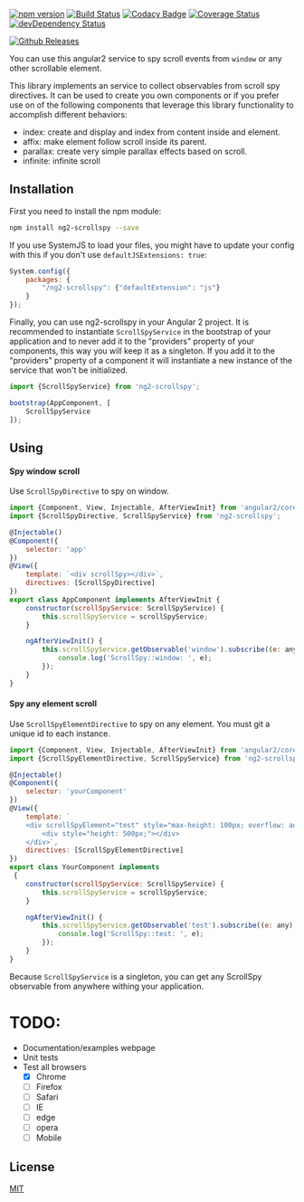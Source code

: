 [![npm version](https://img.shields.io/npm/v/ng2-scrollspy.svg?style=flat)](https://www.npmjs.com/package/ng2-scrollspy)
[![Build Status](https://img.shields.io/travis/jonnybgod/ng2-scrollspy/master.svg?style=flat)](https://travis-ci.org/jonnybgod/ng2-scrollspy)
[![Codacy Badge](https://api.codacy.com/project/badge/grade/bafd522f82da48fda8bb25bee689b32f)](https://www.codacy.com/app/jonnybgod/ng2-scrollspy)
[![Coverage Status](https://coveralls.io/repos/jonnybgod/ng2-scrollspy/badge.svg?branch=master&service=github)](https://coveralls.io/github/jonnybgod/ng2-scrollspy?branch=master)
[![devDependency Status](https://david-dm.org/jonnybgod/ng2-scrollspy/dev-status.svg)](https://david-dm.org/jonnybgod/ng2-scrollspy#info=devDependencies)

[![Github Releases](https://img.shields.io/github/downloads/jonnybgod/ng2-scrollspy/latest/total.svg)]()

You can use this angular2 service to spy scroll events from ```window``` or any other scrollable element.

This library implements an service to collect observables from scroll spy directives. It can be used to create you own components or if you prefer use on of the following components that leverage this library functionality to accomplish different behaviors:

* index: create and display and index from content inside and element.
* affix: make element follow scroll inside its parent.
* parallax: create very simple parallax effects based on scroll.
* infinite: infinite scroll

## Installation
First you need to install the npm module:
```sh
npm install ng2-scrollspy --save
```

If you use SystemJS to load your files, you might have to update your config with this if you don't use `defaultJSExtensions: true`:
```js
System.config({
	packages: {
		"/ng2-scrollspy": {"defaultExtension": "js"}
	}
});
```

Finally, you can use ng2-scrollspy in your Angular 2 project.
It is recommended to instantiate `ScrollSpyService` in the bootstrap of your application and to never add it to the "providers" property of your components, this way you will keep it as a singleton.
If you add it to the "providers" property of a component it will instantiate a new instance of the service that won't be initialized.

```js
import {ScrollSpyService} from 'ng2-scrollspy';

bootstrap(AppComponent, [
	ScrollSpyService
]);
```

## Using

#### Spy window scroll

Use ```ScrollSpyDirective``` to spy on window.

```js
import {Component, View, Injectable, AfterViewInit} from 'angular2/core';
import {ScrollSpyDirective, ScrollSpyService} from 'ng2-scrollspy';

@Injectable()
@Component({
	selector: 'app'
})
@View({
	template: `<div scrollSpy></div>`,
	directives: [ScrollSpyDirective]
})
export class AppComponent implements AfterViewInit {
	constructor(scrollSpyService: ScrollSpyService) {
		this.scrollSpyService = scrollSpyService;
	}

	ngAfterViewInit() {
		this.scrollSpyService.getObservable('window').subscribe((e: any) => {
			console.log('ScrollSpy::window: ', e);
		});
	}
}
```

#### Spy any element scroll

Use ```ScrollSpyElementDirective``` to spy on any element. You must git a unique id to each instance.

```js
import {Component, View, Injectable, AfterViewInit} from 'angular2/core';
import {ScrollSpyElementDirective, ScrollSpyService} from 'ng2-scrollspy';

@Injectable()
@Component({
	selector: 'yourComponent'
})
@View({
	template: `
	<div scrollSpyElement="test" style="max-height: 100px; overflow: auto;">
		<div style="height: 500px;"></div>
	</div>`,
	directives: [ScrollSpyElementDirective]
})
export class YourComponent implements 
 {
	constructor(scrollSpyService: ScrollSpyService) {
		this.scrollSpyService = scrollSpyService;
	}

	ngAfterViewInit() {
		this.scrollSpyService.getObservable('test').subscribe((e: any) => {
			console.log('ScrollSpy::test: ', e);
		});
	}
}
```

Because ```ScrollSpyService``` is a singleton, you can get any ScrollSpy observable from anywhere withing your application.

# TODO:

* Documentation/examples webpage
* Unit tests
* Test all browsers
	- [x] Chrome
	- [ ] Firefox
	- [ ] Safari
	- [ ] IE
	- [ ] edge
	- [ ] opera
	- [ ] Mobile

## License

[MIT](LICENSE)
